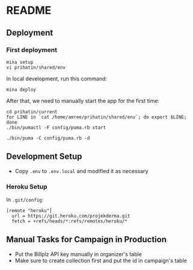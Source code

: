 # README

## Deployment

### First deployment

    mina setup
    vi prihatin/shared/env

In local development, run this command:

    mina deploy

After that, we need to manually start the app for the first time:

    cd prihatin/current
    for LINE in `cat /home/amree/prihatin/shared/env`; do export $LINE; done
    ./bin/pumactl -F config/puma.rb start

    ./bin/puma -C config/puma.rb -d

## Development Setup

* Copy `.env` to `.env.local` and modified it as necessary

### Heroku Setup

In `.git/config`:

```
[remote "heroku"]
  url = https://git.heroku.com/projekderma.git
  fetch = +refs/heads/*:refs/remotes/heroku/*
```

## Manual Tasks for Campaign in Production

* Put the Billplz API key manually in organizer's table
* Make sure to create collection first and put the id in campaign's table
